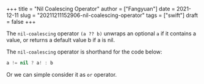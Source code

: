 +++
title = "Nil Coalescing Operator"
author = ["Fangyuan"]
date = 2021-12-11
slug = "20211211152906-nil-coalescing-operator"
tags = ["swift"]
draft = false
+++

The `nil-coalescing` operator `(a ?? b)` unwraps an optional `a` if it contains
a value, or returns a default value b if a is nil.

The `nil-coalescing` operator is shorthand for the code below:

```swift
a != nil ? a! : b
```

Or we can simple consider it as `or` operator.

